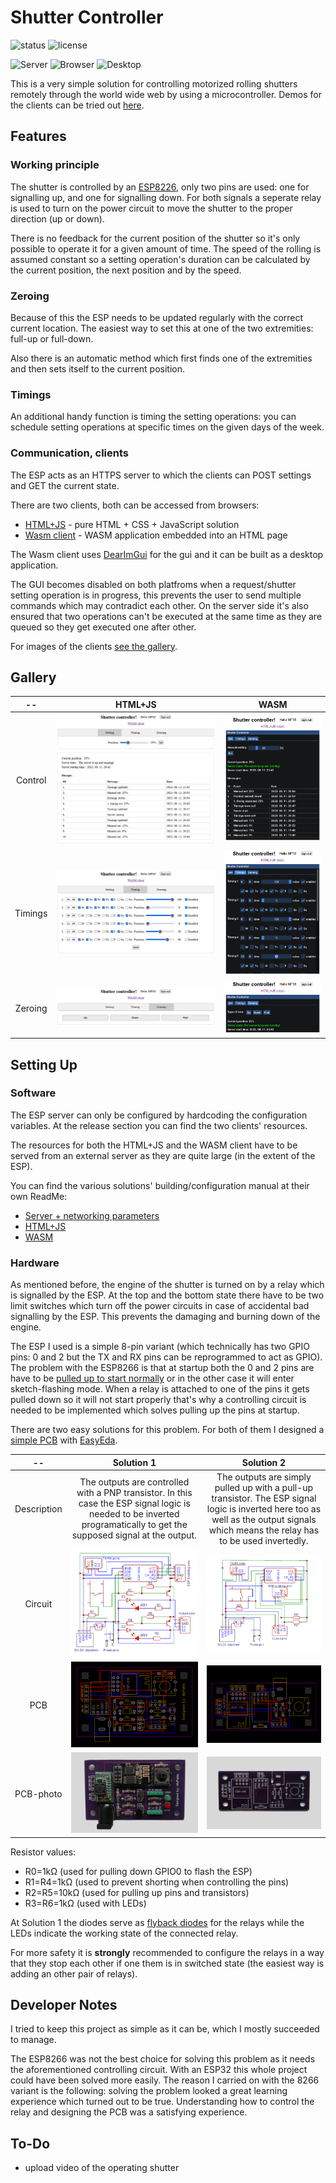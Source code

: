 # Shutter Controller

![status](https://badgen.net/badge/status/finished/green) ![license](https://badgen.net/github/license/Ma-Pe-Ma/Shutter-Controller)

![Server](https://badgen.net/badge/ESP%20server/working/green) ![Browser](https://badgen.net/badge/HTML+JS%20client/working/green) ![Desktop](https://badgen.net/badge/WASM%20client/working/green) 

This is a very simple solution for controlling motorized rolling shutters remotely through the world wide web by using a microcontroller. Demos for the clients can be tried out [here](https://mapema.hu/wasm/shutter-controller/HtmlJsClient.html).

## Features

### Working principle
The shutter is controlled by an [ESP8226](https://www.espressif.com/en/products/socs/esp8266), only two pins are used: one for signalling up, and one for signalling down. For both signals a seperate relay is used to turn on the power circuit to move the shutter to the proper direction (up or down).

There is no feedback for the current position of the shutter so it's only possible to operate it for a given amount of time. The speed of the rolling is assumed constant so a setting operation's duration can be calculated by the current position, the next position and by the speed.

### Zeroing
Because of this the ESP needs to be updated regularly with the correct current location. The easiest way to set this at one of the two extremities: full-up or full-down.

Also there is an automatic method which first finds one of the extremities and then sets itself to the current position.

### Timings
An additional handy function is timing the setting operations: you can schedule setting operations at specific times on the given days of the week.

### Communication, clients
The ESP acts as an HTTPS server to which the clients can POST settings and GET the current state.

There are two clients, both can be accessed from browsers: 
* [HTML+JS](./HTML+JS-client/) - pure HTML + CSS + JavaScript solution
* [Wasm client](./Wasm-client) - WASM application embedded into an HTML page

The Wasm client uses [DearImGui](https://github.com/ocornut/imgui) for the gui and it can be built as a desktop application.

The GUI becomes disabled on both platfroms when a request/shutter setting operation is in progress, this prevents the user to send multiple commands which may contradict each other. On the server side it's also ensured that two operations can't be executed at the same time as they are queued so they get executed one after other.

For images of the clients [see the gallery](#gallery).

## Gallery

   --   |   HTML+JS   |  WASM
|:----------------------:|:----------------------:|:----------------------:
Control | <img src="./Images/HTML+JS client/set.png" alt="drawing"/> | <img src="./Images/Wasm client/set.png" alt="drawing"/>
Timings | <img src="./Images/HTML+JS client/timings.png" alt="drawing"/> | <img src="./Images/Wasm client/timings.png" alt="drawing"/>
Zeroing | <img src="./Images/HTML+JS client/zeroing.png" alt="drawing"/> | <img src="./Images/Wasm client/zeroing.png" alt="drawing"/>


## Setting Up 
### Software

The ESP server can only be configured by hardcoding the configuration variables.
At the release section you can find the two clients' resources. 

The resources for both the HTML+JS and the WASM client have to be served from an external server as they are quite large (in the extent of the ESP). 

You can find the various solutions' building/configuration manual at their own ReadMe:
* [Server + networking parameters](./ESP8266_Server/ReadMe.md)
* [HTML+JS](./HTML+JS-client/ReadMe.md)
* [WASM](./Wasm-client/ReadMe.md)

### Hardware

As mentioned before, the engine of the shutter is turned on by a relay which is signalled by the ESP. At the top and the bottom state there have to be two limit switches which turn off the power circuits in case of accidental bad signalling by the ESP. This prevents the damaging and burning down of the engine.

The ESP I used is a simple 8-pin variant (which technically has two GPIO pins: 0 and 2 but the TX and RX pins can be reprogrammed to act as GPIO). The problem with the ESP8266 is that at startup both the 0 and 2 pins are have to be [pulled up to start normally](https://www.esp8266.com/wiki/doku.php?id=esp8266_gpio_pin_allocations#pin_functions) or in the other case it will enter sketch-flashing mode. When a relay is attached to one of the pins it gets pulled down so it will not start properly that's why a controlling circuit is needed to be implemented which solves pulling up the pins at startup.

There are two easy solutions for this problem. For both of them I designed a [simple PCB](./Controlling%20Circuit/) with [EasyEda](https://easyeda.com/).

   --   |   Solution 1   |  Solution 2
:-------------------------:|:-------------------------:|:-------------------------:
Description | The outputs are controlled with a PNP transistor. In this case the ESP signal logic is needed to be inverted programatically to get the supposed signal at the output. | The outputs are simply pulled up with a pull-up transistor. The ESP signal logic is inverted here too as well as the output signals which means the relay has to be used invertedly.
Circuit | <img src="./Images/Hardware/Circuit-1.png" alt="drawing"/>  |  <img src="./Images/Hardware/Circuit-2.png" alt="drawing"/>
PCB | <img src="./Images/Hardware/PCB-1.png" alt="drawing"/>  |  <img src="./Images/Hardware/PCB-2.png" alt="drawing"/>
PCB-photo | <img src="./Images/Hardware/PCB-1-photo.png" alt="drawing"/>  |  <img src="./Images/Hardware/PCB-2-photo.png" alt="drawing"/>

Resistor values:
* R0=1kΩ (used for pulling down GPIO0 to flash the ESP)
* R1=R4=1kΩ (used to prevent shorting when controlling the pins)
* R2=R5=10kΩ (used for pulling up pins and transistors)
* R3=R6=1kΩ (used with LEDs)

At Solution 1 the diodes serve as [flyback diodes](https://en.wikipedia.org/wiki/Flyback_diode) for the relays while the LEDs indicate the working state of the connected relay. 

For more safety it is **strongly** recommended to configure the relays in a way that they stop each other if one them is in switched state (the easiest way is adding an other pair of relays).

## Developer Notes
I tried to keep this project as simple as it can be, which I mostly succeeded to manage.

The ESP8266 was not the best choice for solving this problem as it needs the aforementioned controlling circuit. With an ESP32 this whole project could have been solved more easily. The reason I carried on with the 8266 variant is the following: solving the problem looked a great learning experience which turned out to be true. Understanding how to control the relay and designing the PCB was a satisfying experience.

## To-Do
* upload video of the operating shutter